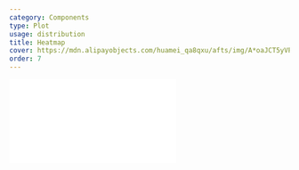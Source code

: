 ```yaml
---
category: Components
type: Plot
usage: distribution
title: Heatmap
cover: https://mdn.alipayobjects.com/huamei_qa8qxu/afts/img/A*oaJCT5yVPRsAAAAAAAAAAAAADmJ7AQ/original
order: 7
---
```


<embed src="@/docs/options/plots/special/heatmap.zh.md"></embed>
